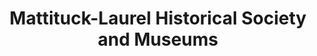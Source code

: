 ---
layout: repo
title: "Mattituck-Laurel Historical Society and Museums"
id: 20911
permalink: repos/20911/
---